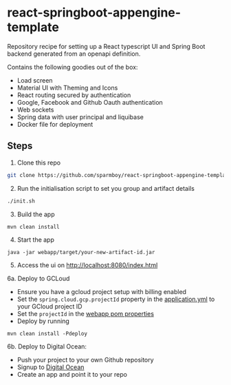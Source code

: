 # react-springboot-appengine-template
Repository recipe for setting up a React typescript UI and Spring Boot backend generated from an openapi definition.

Contains the following goodies out of the box:

* Load screen
* Material UI with Theming and Icons
* React routing secured by authentication
* Google, Facebook and Github Oauth authentication
* Web sockets
* Spring data with user principal and liquibase
* Docker file for deployment 

## Steps
1. Clone this repo
```bash
git clone https://github.com/sparmboy/react-springboot-appengine-template.git mynewapp
```
2. Run the initialisation script to set you group and artifact details
```bash
./init.sh
```
3. Build the app
```bash
mvn clean install
```

4. Start the app
```shell
java -jar webapp/target/your-new-artifact-id.jar
```

5. Access the ui on [http://localhost:8080/index.html](http://localhost:8080/index.html)

6a. Deploy to GCLoud

* Ensure you have a gcloud project setup with billing enabled
* Set the ``spring.cloud.gcp.projectId`` property in the [application.yml](webapp/src/main/resources/application.yml) to your GCloud project ID
* Set the ``projectId`` in the [webapp pom properties](webapp/pom.xml)
* Deploy by running
````shell
mvn clean install -Pdeploy
````

6b. Deploy to Digital Ocean:
* Push your project to your own Github repository
* Signup to [Digital Ocean](https://cloud.digitalocean.com/)
* Create an app and point it to your repo
